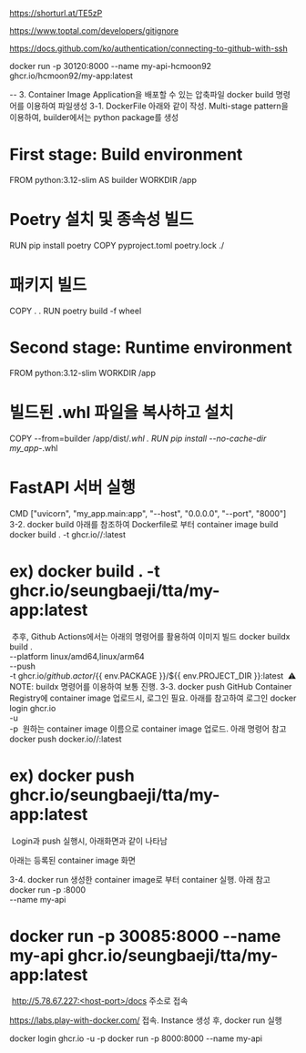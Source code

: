 https://shorturl.at/TE5zP

https://www.toptal.com/developers/gitignore

https://docs.github.com/ko/authentication/connecting-to-github-with-ssh



docker run -p 30120:8000 --name my-api-hcmoon92 ghcr.io/hcmoon92/my-app:latest


--
3. Container Image
Application을 배포할 수 있는 압축파일
docker build 명령어를 이용하여 파일생성
3-1. DockerFile
아래와 같이 작성. Multi-stage pattern을 이용하여, builder에서는 python package를 생성
# First stage: Build environment
FROM python:3.12-slim AS builder
WORKDIR /app

# Poetry 설치 및 종속성 빌드
RUN pip install poetry
COPY pyproject.toml poetry.lock ./

# 패키지 빌드
COPY . .
RUN poetry build -f wheel

# Second stage: Runtime environment
FROM python:3.12-slim
WORKDIR /app

# 빌드된 .whl 파일을 복사하고 설치
COPY --from=builder /app/dist/*.whl .
RUN pip install --no-cache-dir my_app-*.whl

# FastAPI 서버 실행
CMD ["uvicorn", "my_app.main:app", "--host", "0.0.0.0", "--port", "8000"]
​
3-2. docker build
아래를 참조하여 Dockerfile로 부터 container image build
docker build . -t ghcr.io/<USERNAME>/<PACKAGENAME>:latest
# ex) docker build . -t ghcr.io/seungbaeji/tta/my-app:latest
​
추후, Github Actions에서는 아래의 명령어를 활용하여 이미지 빌드
docker buildx build . \
  --platform linux/amd64,linux/arm64 \
  --push \
  -t ghcr.io/${{ github.actor }}/${{ env.PACKAGE }}/${{ env.PROJECT_DIR }}:latest
​
⚠️ NOTE: buildx 명령어를 이용하여 보통 진행. 
3-3. docker push
GitHub Container Registry에 container image 업로드시, 로그인 필요. 아래를 참고하여 로그인
docker login ghcr.io \
	-u <your-github-username> \
	-p <your-personal-access-token>
​
원하는 container image 이름으로 container image 업로드. 아래 명령어 참고
docker push docker.io/<username>/<package-name>:latest
# ex) docker push ghcr.io/seungbaeji/tta/my-app:latest
​
Login과 push 실행시, 아래화면과 같이 나타남

아래는 등록된 container image 화면

3-4. docker run
생성한 container image로 부터 container 실행. 아래 참고
docker run -p <host-port>:8000 \
	--name my-api \
  <image-name>

# docker run -p 30085:8000 --name my-api ghcr.io/seungbaeji/tta/my-app:latest
​
http://5.78.67.227:<host-port>/docs 주소로 접속

https://labs.play-with-docker.com/ 접속. Instance 생성 후, docker run 실행

docker login ghcr.io -u <username> -p <pat-token>
docker run -p 8000:8000 --name my-api <container-image-name>